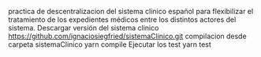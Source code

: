 practica de descentralizacion del sistema clinico español para flexibilizar el tratamiento de los expedientes médicos entre los distintos actores del sistema. 
Descargar versión del sistema clinico https://github.com/ignaciosiegfried/sistemaClinico.git
compilacion desde carpeta sistemaClinico yarn compile
Ejecutar los test yarn test